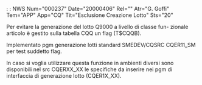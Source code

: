  :  : NWS Num="000237" Date="20000406" Rel="" Atr="G. Goffi" Tem="APP" App="CQ" Tit="Esclusione Creazione Lotto" Sts="20"

Per evitare la generazione del lotto Q9000 a livello di classe fun-
zionale articolo è gestito sulla tabella CQQ un flag (T$CQQB).

Implementato pgm generazione lotti standard  SMEDEV/CQSRC CQER11_SM  per test suddetto flag.

In caso si voglia utilizzare questa funzione in ambienti diversi sono
disponibili nel src CQERXX_XX le specifiche da inserire nei pgm di
interfaccia di generazione lotto (CQER1X_XX).



